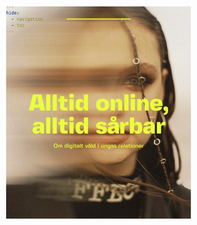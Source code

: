 ```yaml
---
hide:
  - navigation
  - toc
---
```


<div style="
        background-image: url('/resources/images/ctrl-image-4.jpg'); /* Replace with your hero image URL */
        background-size: cover; /* Cover the entire div */
        background-position: center; /* Center the image */
        height: 400px; /* Set the height of the hero section */
        display: flex; /* Use flexbox for centering content */
        align-items: center; /* Center content vertically */
        justify-content: center; /* Center content horizontally */
        color: white; /* Text color */
        text-align: center; /* Center text */
        text-shadow: 2px 2px 4px rgba(0, 0, 0, 0.7); /* Black shadow effect */

        ">
        <h1 style="color:#FF28C3">
        Vad kan jag som vuxen göra?
        </h1>
</div>





Att som vuxen navigera i både ungas sociala liv och den digitala världen kan vara en utmaning. Särskilt svårt kan det vara att förstå de olika plattformar som barn och unga använder – och hur dessa är tätt sammankopplade med deras sätt att umgås, skapa relationer och uttrycka sig.

Samtidigt efterfrågar unga att deras föräldrar och andra vuxna i deras närhet har större insikt i och förståelse för digitalt våld. Därför är det viktigt att du som vuxen tar dig tid att lära dig mer om de plattformar unga använder, hur de fungerar och hur de påverkar deras vardag.

Genom att öka din kunskap blir det lättare att upptäcka och förstå vilka risker som kan finnas – men också hur du kan agera om något händer. Det är också värdefullt att ha grundläggande koll på digitala enheter, appar och funktioner, så att du kan ge rätt stöd när det behövs.

Att stärka din egen kunskap är ett viktigt steg för att skydda ditt barn från att utsättas för våld. I vår folder hittar du konkreta tips och råd – du hittar den här:


[![Klicka här för att se PDFen](resources/my_image.png)](resources/CTRL-Folder.pdf)

